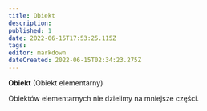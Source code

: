 ```yaml
---
title: Obiekt
description: 
published: 1
date: 2022-06-15T17:53:25.115Z
tags: 
editor: markdown
dateCreated: 2022-06-15T02:34:23.275Z
---
```


**Obiekt** (Obiekt elementarny)

Obiektów elementarnych nie dzielimy na mniejsze części.
